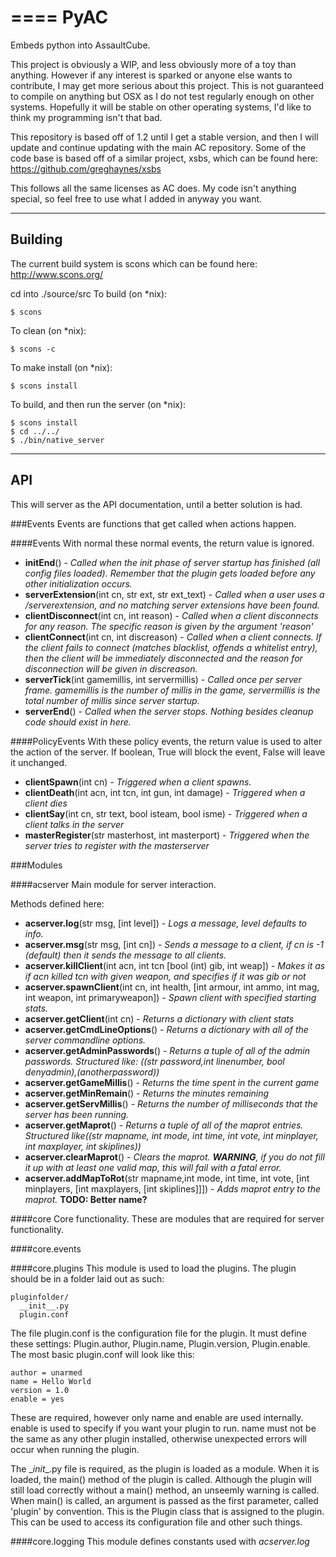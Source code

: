 ====
PyAC
====

Embeds python into AssaultCube.


  This project is obviously a WIP, and less obviously more of a toy than
anything. However if any interest is sparked or anyone else wants to
contribute, I may get more serious about this project. This is not
guaranteed to compile on anything but OSX as I do not test regularly enough on other systems. Hopefully it will be stable on other operating systems, I'd like to think my programming isn't that bad.

  This repository is based off of 1.2 until I get a stable version, and then I will update and continue updating with the main AC repository. Some of the code base is based off of a similar project, xsbs, which can be found here: https://github.com/greghaynes/xsbs

  This follows all the same licenses as AC does. My code isn't anything
special, so feel free to use what I added in anyway you want.

--------
Building
--------

The current build system is scons which can be found here: http://www.scons.org/

cd into ./source/src
To build (on *nix):

	$ scons

To clean (on *nix):

	$ scons -c

To make install (on *nix):

	$ scons install

To build, and then run the server (on *nix):

	$ scons install
	$ cd ../../
	$ ./bin/native_server


---
API
---

This will server as the API documentation, until a better solution is had.

###Events
Events are functions that get called when actions happen.

####Events
With normal these normal events, the return value is ignored.

* **initEnd**() - *Called when the init phase of server startup has finished (all config files loaded). Remember that the plugin gets loaded before any other initialization occurs.*
* **serverExtension**(int cn, str ext, str ext_text) - *Called when a user uses a /serverextension, and no matching server extensions have been found.*
* **clientDisconnect**(int cn, int reason) - *Called when a client disconnects for any reason. The specific reason is given by the argument 'reason'*
* **clientConnect**(int cn, int discreason) - *Called when a client connects. If the client fails to connect (matches blacklist, offends a whitelist entry), then the client will be immediately disconnected and the reason for disconnection will be given in discreason.*
* **serverTick**(int gamemillis, int servermillis) - *Called once per server frame. gamemillis is the number of millis in the game, servermillis is the total number of millis since server startup.*
* **serverEnd**() - *Called when the server stops. Nothing besides cleanup code should exist in here.*

####PolicyEvents
With these policy events, the return value is used to alter the action of the server. If boolean, True will block the event, False will leave it unchanged.

* **clientSpawn**(int cn) - *Triggered when a client spawns.*
* **clientDeath**(int acn, int tcn, int gun, int damage) - *Triggered when a client dies*
* **clientSay**(int cn, str text, bool isteam, bool isme) - *Triggered when a client talks in the server*
* **masterRegister**(str masterhost, int masterport) - *Triggered when the server tries to register with the masterserver*

###Modules

####acserver
Main module for server interaction.

Methods defined here:

* **acserver.log**(str msg, [int level]) - *Logs a message, level defaults to info.*
* **acserver.msg**(str msg, [int cn]) - *Sends a message to a client, if cn is -1 (default) then it sends the message to all clients.*
* **acserver.killClient**(int acn, int tcn [bool (int) gib, int weap]) - *Makes it as if acn killed tcn with given weapon, and specifies if it was gib or not*
* **acserver.spawnClient**(int cn, int health, [int armour, int ammo, int mag, int weapon, int primaryweapon]) - *Spawn client with specified starting stats.*
* **acserver.getClient**(int cn) - *Returns a dictionary with client stats*
* **acserver.getCmdLineOptions**() - *Returns a dictionary with all of the server commandline options.*
* **acserver.getAdminPasswords**() - *Returns a tuple of all of the admin passwords. Structured like: ((str password,int linenumber, bool denyadmin),(anotherpassword))*
* **acserver.getGameMillis**() - *Returns the time spent in the current game*
* **acserver.getMinRemain**() - *Returns the minutes remaining*
* **acserver.getServMillis**() - *Returns the number of milliseconds that the server has been running.*
* **acserver.getMaprot**() - *Returns a tuple of all of the maprot entries. Structured like((str mapname, int mode, int time, int vote, int minplayer, int maxplayer, int skiplines))*
* **acserver.clearMaprot**() - *Clears the maprot. **WARNING**, if you do not fill it up with at least one valid map, this will fail with a fatal error.*
* **acserver.addMapToRot**(str mapname,int mode, int time, int vote, [int minplayers, [int maxplayers, [int skiplines]]]) - *Adds maprot entry to the maprot.* **TODO: Better name?**

####core
Core functionality. These are modules that are required for server functionality.

####core.events

####core.plugins
This module is used to load the plugins. The plugin should be in a folder laid out as such:

    pluginfolder/
      __init__.py
      plugin.conf

The file plugin.conf is the configuration file for the plugin. It must define these settings: Plugin.author, Plugin.name, Plugin.version, Plugin.enable. The most basic plugin.conf will look like this:

	author = unarmed
	name = Hello World
	version = 1.0
	enable = yes

These are required, however only name and enable are used internally. enable is used to specify if you want your plugin to run. name must not be the same as any other plugin installed, otherwise unexpected errors will occur when running the plugin.

The \__init__.py file is required, as the plugin is loaded as a module. When it is loaded, the main() method of the plugin is called. Although the plugin will still load correctly without a main() method, an unseemly warning is called. When main() is called, an argument is passed as the first parameter, called 'plugin' by convention. This is the Plugin class that is assigned to the plugin. This can be used to access its configuration file and other such things.

####core.logging
This module defines constants used with *acserver.log*